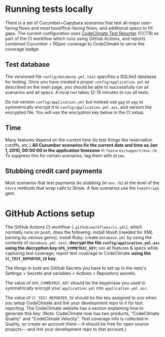 # Running tests locally

There is a set of Cucumber+Capybara scenarios that test all major user-facing flows and most boxoffice-facing flows, and additional specs to fill gaps.  The current configuration uses [CodeClimate Test Reporter](https://docs.codeclimate.com/docs/configuring-test-coverage) (CCTR) as part of the CI workflow which runs using GitHub Actions, and reports combined Cucumber + RSpec coverage to CodeClimate to serve the coverage badge.

## Test database

The versioned file `config/database.yml.test` specifies a SQLite3 database for testing.
Once you have created a proper `config/application.yml` as described on the main page, you should be able to successfully
run all scenarios and all specs.  A local run takes 12-15 minutes to run all tests.

Do not version `config/application.yml` but instead use `gpg` or `pgp` to symmetrically encrypt it to `config/application.yml.asc`, and version the encrypted file.  You will use the encryption key below in the CI setup.

## Time

Many features depend on the current time (to test things like reservation
cutoffs, etc.)  **All Cucumber scenarios fix the current date and time
as Jan 1, 2010, 00:00:00 in the application timezone** in
`features/support/env.rb`.  To suppress this for certain scenarios, tag
them with `@time`.

## Stubbing credit card payments

Most scenarios that test payments do stubbing (in `env.rb`) at the level
of the `Store` methods that wrap calls to Stripe.  A few scenarios use
the `FakeStripe` gem.

# GitHub Actions setup

The GitHub Actions CI workflow (`.github/workflows/ci.yml`), which normally runs on push, does the following: install libxslt (needed for XML parsing by various gems); install Ruby; create `database.yml` by using the contents of `database.yml.test`; **decrypt the file `config/application.yml.asc` using the decryption key `GPG_SYMMETRIC_KEY`;** run all features & specs while capturing test coverage; report test coverage to CodeClimate **using the `CC_TEST_REPORTER_ID` key.**

The things in bold are GitHub Secrets you have to set up in the repo's Settings > Secrets and variables > Actions > Repository secrets.

The value of `GPG_SYMMETRIC_KEY` should be the keyphrase you used to symmetrically encrypt your `application.yml` into `application.yml.asc`.

The value of `CC_TEST_REPORTER_ID` should be the key assigned to you when you setup CodeClimate and link your development repo to it for test reporting.  The CodeClimate website has a section explaining how to generate this key.  (Note: CodeClimate now has two products, "CodeClimate Quality" and "CodeClimate Velocity".  Test coverage info is collected in Quality, so create an account there---it should be free for open source projects---and link your development repo to that account.)

